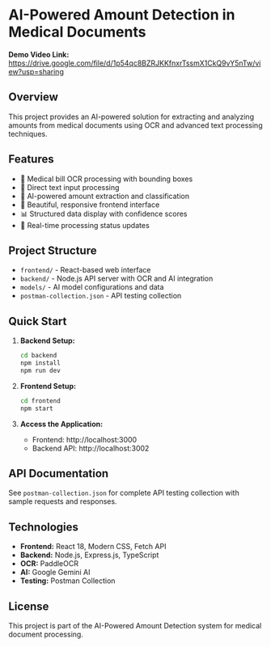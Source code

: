 # AI-Powered Amount Detection in Medical Documents

**Demo Video Link:** https://drive.google.com/file/d/1p54qc8BZRJKKfnxrTssmX1CkQ9vY5nTw/view?usp=sharing

## Overview

This project provides an AI-powered solution for extracting and analyzing amounts from medical documents using OCR and advanced text processing techniques.

## Features

- 🏥 Medical bill OCR processing with bounding boxes
- 📝 Direct text input processing  
- 🤖 AI-powered amount extraction and classification
- 🎨 Beautiful, responsive frontend interface
- 📊 Structured data display with confidence scores
- 🔄 Real-time processing status updates

## Project Structure

- `frontend/` - React-based web interface
- `backend/` - Node.js API server with OCR and AI integration
- `models/` - AI model configurations and data
- `postman-collection.json` - API testing collection

## Quick Start

1. **Backend Setup:**
   ```bash
   cd backend
   npm install
   npm run dev
   ```

2. **Frontend Setup:**
   ```bash
   cd frontend
   npm start
   ```

3. **Access the Application:**
   - Frontend: http://localhost:3000
   - Backend API: http://localhost:3002

## API Documentation

See `postman-collection.json` for complete API testing collection with sample requests and responses.

## Technologies

- **Frontend:** React 18, Modern CSS, Fetch API
- **Backend:** Node.js, Express.js, TypeScript
- **OCR:** PaddleOCR
- **AI:** Google Gemini AI
- **Testing:** Postman Collection

## License

This project is part of the AI-Powered Amount Detection system for medical document processing.
